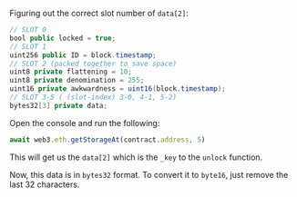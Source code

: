 Figuring out the correct slot number of `data[2]`:

```java
// SLOT 0
bool public locked = true;
// SLOT 1
uint256 public ID = block.timestamp;
// SLOT 2 (packed together to save space)
uint8 private flattening = 10;
uint8 private denomination = 255;
uint16 private awkwardness = uint16(block.timestamp);
// SLOT 3-5 ( (slot-index) 3-0, 4-1, 5-2)
bytes32[3] private data;
```

Open the console and run the following:

```js
await web3.eth.getStorageAt(contract.address, 5)
```

This will get us the `data[2]` which is the `_key` to the `unlock` function.

Now, this data is in `bytes32` format. To convert it to `byte16`, just remove the last 32 characters.